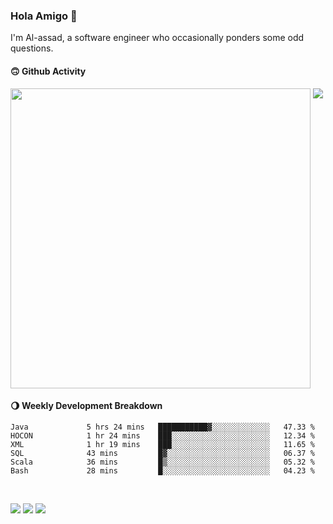 ### Hola Amigo 🤣   

I'm Al-assad, a software engineer who occasionally ponders some odd questions.  
 
#### 🙃 Github Activity 
<div>
  <img src="https://github-readme-stats.vercel.app/api?username=al-assad&show_icons=true" align="top" style="display: inline-block;" width="480"/>
  <img src="https://github-readme-stats.vercel.app/api/top-langs/?username=al-assad&hide=css,html&langs_count=8&layout=compact" align="top" style="display: inline-block;"/>
</div>

#### 🌖 Weekly Development Breakdown
<!--START_SECTION:waka-->

```text
Java             5 hrs 24 mins   ███████████▓░░░░░░░░░░░░░   47.33 %
HOCON            1 hr 24 mins    ███░░░░░░░░░░░░░░░░░░░░░░   12.34 %
XML              1 hr 19 mins    ███░░░░░░░░░░░░░░░░░░░░░░   11.65 %
SQL              43 mins         █▓░░░░░░░░░░░░░░░░░░░░░░░   06.37 %
Scala            36 mins         █▒░░░░░░░░░░░░░░░░░░░░░░░   05.32 %
Bash             28 mins         █░░░░░░░░░░░░░░░░░░░░░░░░   04.23 %
```

<!--END_SECTION:waka-->

<br>

<a href="https://twitter.com/Alassad_dev"><img src="https://img.shields.io/badge/Twitter-@Alassad__dev-blue?style=flat&logo=twitter" /></a>
<a href="https://t.me/alassad_dev"><img src="https://img.shields.io/badge/Telegram-@alassad__dev-orange?style=flat&logo=telegram" /></a>
<a href="https://al-assad.github.io"><img src="https://img.shields.io/badge/Blogs-Linying_Assad's_Blog-yellow?style=flat&logo=github" /></a>

